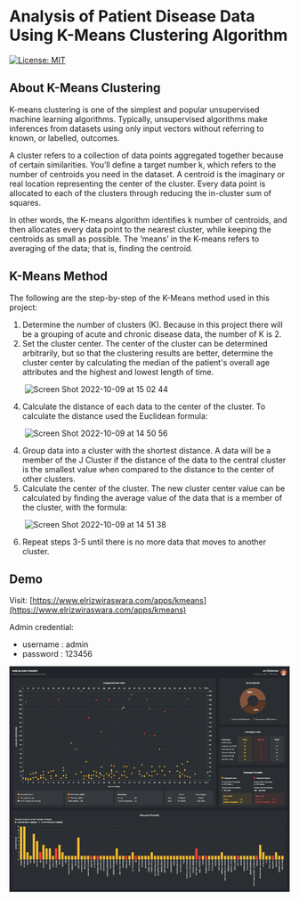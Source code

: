 # Analysis of Patient Disease Data Using K-Means Clustering Algorithm
[![License: MIT](https://img.shields.io/badge/license-MIT-blue)](./LICENSE)


## About K-Means Clustering

K-means clustering is one of the simplest and popular unsupervised machine learning algorithms. Typically, unsupervised algorithms make inferences from datasets using only input vectors without referring to known, or labelled, outcomes.

A cluster refers to a collection of data points aggregated together because of certain similarities. You’ll define a target number k, which refers to the number of centroids you need in the dataset. A centroid is the imaginary or real location representing the center of the cluster. Every data point is allocated to each of the clusters through reducing the in-cluster sum of squares.

In other words, the K-means algorithm identifies k number of centroids, and then allocates every data point to the nearest cluster, while keeping the centroids as small as possible. The ‘means’ in the K-means refers to averaging of the data; that is, finding the centroid.

## K-Means Method

The following are the step-by-step of the K-Means method used in this project:

1.	Determine the number of clusters (K). Because in this project there will be a grouping of acute and chronic disease data, the number of K is 2.
2.	Set the cluster center. The center of the cluster can be determined arbitrarily, but so that the clustering results are better, determine the cluster center by calculating the median of the patient's overall age attributes and the highest and lowest length of time.

&nbsp;&nbsp;&nbsp;&nbsp;&nbsp;&nbsp; ![Screen Shot 2022-10-09 at 15 02 44](https://user-images.githubusercontent.com/36381584/194745133-b1adf148-51c8-4bfe-9323-d3491f97a0d1.png)

4.	Calculate the distance of each data to the center of the cluster. To calculate the distance used the Euclidean formula:

&nbsp;&nbsp;&nbsp;&nbsp;&nbsp;&nbsp; ![Screen Shot 2022-10-09 at 14 50 56](https://user-images.githubusercontent.com/36381584/194744656-fabc0b73-2cdf-450e-871f-f1743e6f2d7f.png)

4.  Group data into a cluster with the shortest distance. A data will be a member of the J Cluster if the distance of the data to the central cluster is the smallest value when compared to the distance to the center of other clusters.
5.  Calculate the center of the cluster. The new cluster center value can be calculated by finding the average value of the data that is a member of the cluster, with the formula:

&nbsp;&nbsp;&nbsp;&nbsp;&nbsp;&nbsp; ![Screen Shot 2022-10-09 at 14 51 38](https://user-images.githubusercontent.com/36381584/194744667-7d4699e8-a0e1-47a4-882b-6dbd5a8d5352.png)

6.  Repeat steps 3-5 until there is no more data that moves to another cluster.

## Demo

Visit: [https://www.elrizwiraswara.com/apps/kmeans](https://www.elrizwiraswara.com/apps/kmeans)

Admin credential:

- username : admin
- password : 123456

![Screenshot](./screenshoots/main.png)
